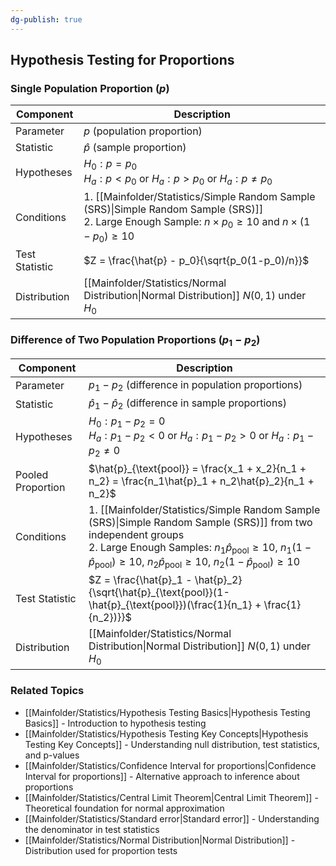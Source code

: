 ```yaml
---
dg-publish: true
---
```


## Hypothesis Testing for Proportions

### Single Population Proportion ($p$)
| Component | Description |
|-----------|-------------|
| Parameter | $p$ (population proportion) |
| Statistic | $\hat{p}$ (sample proportion) |
| Hypotheses | $H_0: p = p_0$ <br> $H_a: p < p_0$ or $H_a: p > p_0$ or $H_a: p \neq p_0$ |
| Conditions | 1. [[Mainfolder/Statistics/Simple Random Sample (SRS)\|Simple Random Sample (SRS)]] <br> 2. Large Enough Sample: $n \times p_0 \geq 10$ and $n \times (1 - p_0) \geq 10$ |
| Test Statistic | $Z = \frac{\hat{p} - p_0}{\sqrt{p_0(1-p_0)/n}}$ |
| Distribution | [[Mainfolder/Statistics/Normal Distribution\|Normal Distribution]] $N(0,1)$ under $H_0$ |

### Difference of Two Population Proportions ($p_1 - p_2$)
| Component | Description |
|-----------|-------------|
| Parameter | $p_1 - p_2$ (difference in population proportions) |
| Statistic | $\hat{p}_1 - \hat{p}_2$ (difference in sample proportions) |
| Hypotheses | $H_0: p_1 - p_2 = 0$ <br> $H_a: p_1 - p_2 < 0$ or $H_a: p_1 - p_2 > 0$ or $H_a: p_1 - p_2 \neq 0$ |
| Pooled Proportion | $\hat{p}_{\text{pool}} = \frac{x_1 + x_2}{n_1 + n_2} = \frac{n_1\hat{p}_1 + n_2\hat{p}_2}{n_1 + n_2}$ |
| Conditions | 1. [[Mainfolder/Statistics/Simple Random Sample (SRS)\|Simple Random Sample (SRS)]] from two independent groups <br> 2. Large Enough Samples: $n_1\hat{p}_{\text{pool}} \geq 10$, $n_1(1-\hat{p}_{\text{pool}}) \geq 10$, $n_2\hat{p}_{\text{pool}} \geq 10$, $n_2(1-\hat{p}_{\text{pool}}) \geq 10$ |
| Test Statistic | $Z = \frac{\hat{p}_1 - \hat{p}_2}{\sqrt{\hat{p}_{\text{pool}}(1-\hat{p}_{\text{pool}})(\frac{1}{n_1} + \frac{1}{n_2})}}$ |
| Distribution | [[Mainfolder/Statistics/Normal Distribution\|Normal Distribution]] $N(0,1)$ under $H_0$ |

### Related Topics
* [[Mainfolder/Statistics/Hypothesis Testing Basics\|Hypothesis Testing Basics]] - Introduction to hypothesis testing
* [[Mainfolder/Statistics/Hypothesis Testing Key Concepts\|Hypothesis Testing Key Concepts]] - Understanding null distribution, test statistics, and p-values
* [[Mainfolder/Statistics/Confidence Interval for proportions\|Confidence Interval for proportions]] - Alternative approach to inference about proportions
* [[Mainfolder/Statistics/Central Limit Theorem\|Central Limit Theorem]] - Theoretical foundation for normal approximation
* [[Mainfolder/Statistics/Standard error\|Standard error]] - Understanding the denominator in test statistics
* [[Mainfolder/Statistics/Normal Distribution\|Normal Distribution]] - Distribution used for proportion tests 